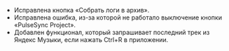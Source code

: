 - Исправлена кнопка «Собрать логи в архив». 
- Исправлена ошибка, из-за которой не работало выключение кнопки «PulseSync Project». 
- Добавлен функционал, который запрашивает последний трек из Яндекс Музыки, если нажать Ctrl+R в приложении.